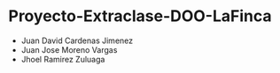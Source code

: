 # Proyecto-Extraclase-DOO-LaFinca
- Juan David Cardenas Jimenez
- Juan Jose Moreno Vargas
- Jhoel Ramirez Zuluaga
